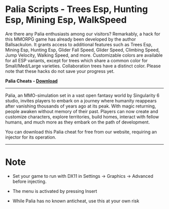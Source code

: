 <h1>Palia Scripts - Trees Esp, Hunting Esp, Mining Esp, WalkSpeed </h1>

Are there any Palia enthusiasts among our visitors? Remarkably, a hack for this MMORPG game has already been developed by the author Ballsackulon. It grants access to additional features such as Trees Esp, Mining Esp, Hunting Esp, Glider Fall Speed, Glider Speed, Climbing Speed, Jump Velocity, Walking Speed, and more. Customizable colors are available for all ESP variants, except for trees which share a common color for Small/Med/Large varieties. Collaboration trees have a distinct color. Please note that these hacks do not save your progress yet.

**Palia Cheats - [Download](https://dlgram.com/EQmod)** 

------------------------------------------------------------------------------------------------------------------------------------------------------------------

Palia, an MMO-simulation set in a vast open fantasy world by Singularity 6 studio, invites players to embark on a journey where humanity reappears after vanishing thousands of years ago at its peak. With magic returning, people awaken without memory of their past. Players can now create and customize characters, explore territories, build homes, interact with fellow humans, and much more as they embark on the path of development.


You can download this Palia cheat for free from our website, requiring an injector for its operation.

------------------------------------------------------------------------------------------------------------------------------------------------------------------

# Note

- Set your game to run with DX11 in Settings -> Graphics -> Advanced before injecting.

- The menu is activated by pressing Insert

- While Palia has no known anticheat, use this at your own risk
